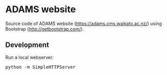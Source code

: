 ADAMS website
=============

Source code of ADAMS website (https://adams.cms.waikato.ac.nz/)
using Bootstrap (http://getbootstrap.com/).

Development
-----------

Run a local webserver:
<pre>
python -m SimpleHTTPServer
</pre>

